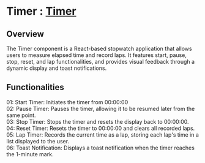 # Timer : <a href="">Timer</a>

<h2>Overview</h2>
      <p>The Timer component is a React-based stopwatch application that allows users to measure elapsed time and record laps. It features start, pause, stop, reset, and lap functionalities, and provides visual feedback through a dynamic display and toast notifications.
</p>
<h2>Functionalities
</h2>

   01: Start Timer: Initiates the timer from 00:00:00  <br />
02: Pause Timer: Pauses the timer, allowing it to be resumed later from the same point. <br />
03: Stop Timer: Stops the timer and resets the display back to 00:00:00. <br />
04: Reset Timer: Resets the timer to 00:00:00 and clears all recorded laps. <br />
05: Lap Timer: Records the current time as a lap, storing each lap's time in a list displayed to the user.<br />
06: Toast Notification: Displays a toast notification when the timer reaches the 1-minute mark.
